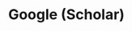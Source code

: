 ---
layout: page
title: Google (Scholar)
permalink: /google_scholar/
short-description: free research database for court opinons, patents and scholarship
tags: big-company, legal research
---